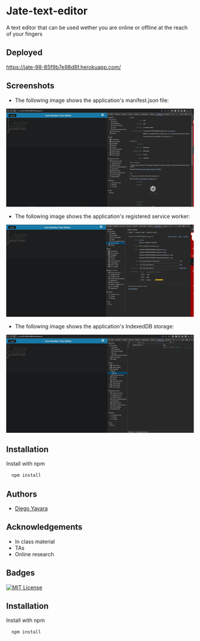 
# Jate-text-editor

A text editor that can be used wether you are online or offline at the reach of your fingers

## Deployed

https://jate-98-85f9b7e98d8f.herokuapp.com/

## Screenshots
- The following image shows the application's manifest.json file:

![App Screenshot](client/src/images/Capture.PNG)

- The following image shows the application's registered service worker:

![App Screenshot](client/src/images/service%20worker.PNG)

- The following image shows the application's IndexedDB storage:

![App Screenshot](client/src/images/IndexDB%20storage.PNG)


## Installation

Install with npm

```bash
  npm install 
```

## Authors

- [Diego Yavara](https://www.github.com/DNYC98)


## Acknowledgements

 - In class material 
 - TAs
 - Online research


## Badges

[![MIT License](https://img.shields.io/badge/License-MIT-green.svg)](https://choosealicense.com/licenses/mit/)



## Installation

Install with npm

```bash
  npm install 
```
